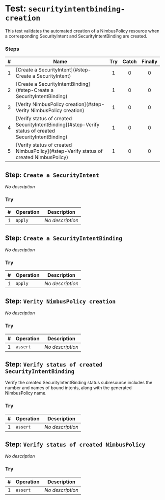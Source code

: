 # Test: `securityintentbinding-creation`

This test validates the automated creation of a NimbusPolicy resource when a corresponding SecurityIntent  and SecurityIntentBinding are created.


### Steps

| # | Name | Try | Catch | Finally |
|:-:|---|:-:|:-:|:-:|
| 1 | [Create a SecurityIntent](#step-Create a SecurityIntent) | 1 | 0 | 0 |
| 2 | [Create a SecurityIntentBinding](#step-Create a SecurityIntentBinding) | 1 | 0 | 0 |
| 3 | [Verity NimbusPolicy creation](#step-Verity NimbusPolicy creation) | 1 | 0 | 0 |
| 4 | [Verify status of created SecurityIntentBinding](#step-Verify status of created SecurityIntentBinding) | 1 | 0 | 0 |
| 5 | [Verify status of created NimbusPolicy](#step-Verify status of created NimbusPolicy) | 1 | 0 | 0 |

## Step: `Create a SecurityIntent`

*No description*

### Try

| # | Operation | Description |
|:-:|---|---|
| 1 | `apply` | *No description* |

## Step: `Create a SecurityIntentBinding`

*No description*

### Try

| # | Operation | Description |
|:-:|---|---|
| 1 | `apply` | *No description* |

## Step: `Verity NimbusPolicy creation`

*No description*

### Try

| # | Operation | Description |
|:-:|---|---|
| 1 | `assert` | *No description* |

## Step: `Verify status of created SecurityIntentBinding`

Verify the created SecurityIntentBinding status subresource includes the number and names of bound intents,  along with the generated NimbusPolicy name.


### Try

| # | Operation | Description |
|:-:|---|---|
| 1 | `assert` | *No description* |

## Step: `Verify status of created NimbusPolicy`

*No description*

### Try

| # | Operation | Description |
|:-:|---|---|
| 1 | `assert` | *No description* |

